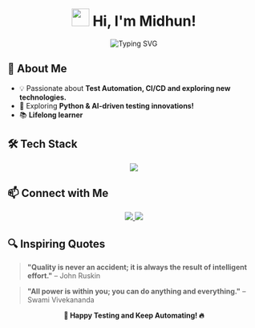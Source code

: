 <h1 align="center">
  <img src="https://media.giphy.com/media/hvRJCLFzcasrR4ia7z/giphy.gif" width="35"> Hi, I'm Midhun!  
</h1>
<p align="center">
<img src="https://readme-typing-svg.herokuapp.com?font=Fira+Code&weight=600&size=22&pause=1000&color=3498DB&center=true&vCenter=true&width=550&lines=QA+Automation+Engineer;Playwright+%7C+Selenium+%7C+JavaScript;Python+%7C+Java+%7C+Azure;Always+Learning+%26+Improving!+%F0%9F%9A%80" alt="Typing SVG">
</p>

## 🚀 About Me  

- 💡 Passionate about **Test Automation, CI/CD and exploring new technologies.**  
- 🤖 Exploring **Python & AI-driven testing innovations!**  
- 📚 **Lifelong learner**

## 🛠️ Tech Stack  

<p align="center">
  <img src="https://skillicons.dev/icons?i=javascript,selenium,azure,git,github,python,playwright" />
</p>

## 📫 Connect with Me  

<p align="center">
   <a href="https://www.linkedin.com/in/midhun-nair11/" target="_blank">
    <img src="https://img.shields.io/badge/LinkedIn-0077B5?style=for-the-badge&logo=linkedin&logoColor=white" />
  </a>
  <a href="https://github.com/MidhunQA" target="_blank">
    <img src="https://img.shields.io/badge/GitHub-181717?style=for-the-badge&logo=github&logoColor=white" />
  </a>
</p>

## 🔍 Inspiring Quotes  
> **"Quality is never an accident; it is always the result of intelligent effort."** – John Ruskin  

> **"All power is within you; you can do anything and everything."** – Swami Vivekananda  

<p align="center">
  <strong>🚀 Happy Testing and Keep Automating! 🔥</strong>
</p>
